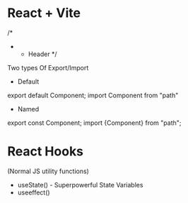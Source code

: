 # React + Vite

/*
* - Header
*/


Two types Of Export/Import

- Default

export default Component;
import Component from "path"

- Named 

export const Component;
import {Component} from "path"; 


# React Hooks
 (Normal JS utility functions)
- useState() - Superpowerful State Variables
- useeffect()